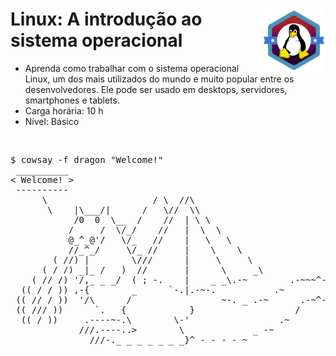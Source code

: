 <div width=100%>
    <img src="dio_course_bagde.png" width="20%" align="right">
<h1>Linux: A introdução ao sistema operacional </h1>
</div>

* Aprenda como trabalhar com o sistema operacional Linux, um dos mais utilizados do mundo e muito popular entre os desenvolvedores. Ele pode ser usado em desktops, servidores, smartphones e tablets. 
* Carga horária: 10 h
* Nível: Básico

<br>
<pre>
$ cowsay -f dragon "Welcome!"
 __________
< Welcome! >
 ----------
      \                    / \  //\
       \    |\___/|      /   \//  \\
            /0  0  \__  /    //  | \ \
           /     /  \/_/    //   |  \  \
           @_^_@'/   \/_   //    |   \   \
           //_^_/     \/_ //     |    \    \
        ( //) |        \///      |     \     \
      ( / /) _|_ /   )  //       |      \     _\
    ( // /) '/,_ _ _/  ( ; -.    |    _ _\.-~        .-~~~^-.
  (( / / )) ,-{        _      `-.|.-~-.           .~         `.
 (( // / ))  '/\      /                 ~-. _ .-~      .-~^-.  \
 (( /// ))      `.   {            }                   /      \  \
  (( / ))     .----~-.\        \-'                 .~         \  `. \^-.
             ///.----..>        \             _ -~             `.  ^-`  ^-_
               ///-._ _ _ _ _ _ _}^ - - - - ~                     ~-- ,.-~
                                                                  /.-~
</pre>                                